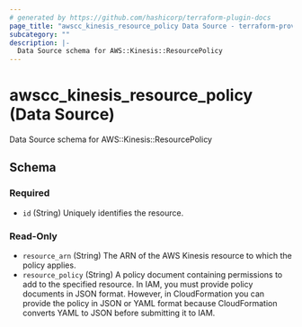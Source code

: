 ```yaml
---
# generated by https://github.com/hashicorp/terraform-plugin-docs
page_title: "awscc_kinesis_resource_policy Data Source - terraform-provider-awscc"
subcategory: ""
description: |-
  Data Source schema for AWS::Kinesis::ResourcePolicy
---
```


# awscc_kinesis_resource_policy (Data Source)

Data Source schema for AWS::Kinesis::ResourcePolicy



<!-- schema generated by tfplugindocs -->
## Schema

### Required

- `id` (String) Uniquely identifies the resource.

### Read-Only

- `resource_arn` (String) The ARN of the AWS Kinesis resource to which the policy applies.
- `resource_policy` (String) A policy document containing permissions to add to the specified resource. In IAM, you must provide policy documents in JSON format. However, in CloudFormation you can provide the policy in JSON or YAML format because CloudFormation converts YAML to JSON before submitting it to IAM.
